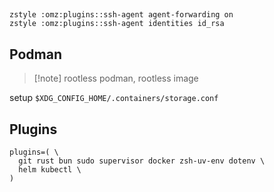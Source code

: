 ##

```shell
zstyle :omz:plugins::ssh-agent agent-forwarding on
zstyle :omz:plugins::ssh-agent identities id_rsa
```

## Podman

> [!note] rootless podman, rootless image

setup `$XDG_CONFIG_HOME/.containers/storage.conf`

## Plugins

```shell
plugins=( \
  git rust bun sudo supervisor docker zsh-uv-env dotenv \
  helm kubectl \
)
```
